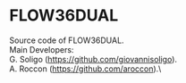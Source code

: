 # FLOW36DUAL
Source code of FLOW36DUAL.\
Main Developers:\
G. Soligo (https://github.com/giovannisoligo).\
A. Roccon (https://github.com/aroccon).\
